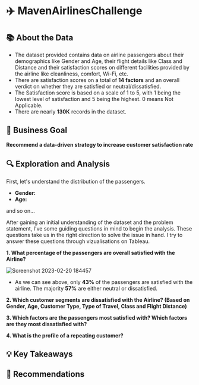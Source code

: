 # :airplane: MavenAirlinesChallenge



## :books: About the Data

- The dataset provided contains data on airline passengers about their demographics like Gender and Age, their flight details like Class and Distance and their satisfaction scores on different facilities provided by the airline like cleanliness, comfort, Wi-Fi, etc. 
- There are satisfaction scores on a total of **14 factors** and an overall verdict on whether they are satisfied or neutral/dissatisfied.
- The Satisfaction score is based on a scale of 1 to 5, with 1 being the lowest level of satisfaction and 5 being the highest. 0 means Not Applicable. 
- There are nearly **130K** records in the dataset.


## :dart: Business Goal

**Recommend a data-driven strategy to increase customer satisfaction rate**

## :mag: Exploration and Analysis

First, let's understand the distribution of the passengers.

- **Gender:**
- **Age:**

and so on...


After gaining an initial understanding of the dataset and the problem statement, I've some guiding questions in mind to begin the analysis. These questions take us in the right direction to solve the issue in hand. I try to answer these questions through vizualisations on Tableau.

**1. What percentage of the passengers are overall satisfied with the Airline?**

![Screenshot 2023-02-20 184457](https://user-images.githubusercontent.com/96012488/220118806-86628b61-9b1d-4144-a51c-071ba6bbb3f8.png)

- As we can see above, only **43%** of the passengers are satisfied with the airline. The majority **57%** are either neutral or dissatisfied.


**2. Which customer segments are dissatisfied with the Airline? (Based on Gender, Age, Customer Type, Type of Travel, Class and Flight Distance)**

**3. Which factors are the passengers most satisfied with? Which factors are they most dissatisfied with?**

**4. What is the profile of a repeating customer?**






## :bulb: Key Takeaways







## :book: Recommendations




